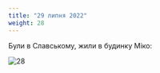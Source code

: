 ```yaml
---
title: "29 липня 2022"
weight: 28
---
```

Були в Славському, жили в будинку Міко:

![28](/images/2022-07-21.jpg)
